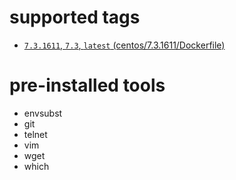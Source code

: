 # supported tags

* [`7.3.1611`, `7.3`, `latest` (centos/7.3.1611/Dockerfile)](https://github.com/szewec/docker-images/blob/master/centos/7.3.1611/Dockerfile)

# pre-installed tools

* envsubst
* git
* telnet
* vim
* wget
* which
